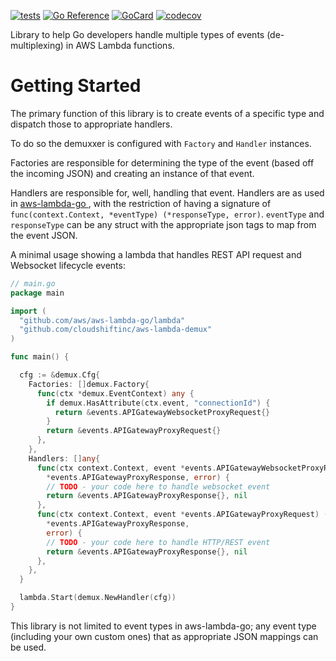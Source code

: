 [![tests][1]][2]
[![Go Reference][3]][4]
[![GoCard][5]][6]
[![codecov][7]][8]

[1]: https://github.com/cloudshiftinc/aws-lambda-demux/workflows/tests/badge.svg
[2]: https://github.com/cloudshiftinc/aws-lambda-demux/actions?query=workflow%3Atests
[3]: https://pkg.go.dev/badge/github.com/cloudshiftinc/aws-lambda-demux.svg
[4]: https://pkg.go.dev/github.com/cloudshiftinc/aws-lambda-demux
[5]: https://goreportcard.com/badge/github.com/cloudshiftinc/aws-lambda-demux
[6]: https://goreportcard.com/report/github.com/cloudshiftinc/aws-lambda-demux
[7]: https://codecov.io/gh/cloudshiftinc/aws-lambda-demux/branch/main/graph/badge.svg
[8]: https://codecov.io/gh/cloudshiftinc/aws-lambda-demux

Library to help Go developers handle multiple types of events (de-multiplexing) in AWS Lambda functions.

# Getting Started

The primary function of this library is to create events of a specific type and dispatch those to appropriate handlers.

To do so the demuxxer is configured with `Factory` and `Handler` instances.

Factories are responsible for determining the type of the event (based off the incoming JSON) and creating an instance of that event.

Handlers are responsible for, well, handling that event.  Handlers are as used in [aws-lambda-go ](https://github.com/aws/aws-lambda-go), with the restriction
of having a signature of `func(context.Context, *eventType) (*responseType, error)`.  `eventType` and `responseType` can be any struct with the appropriate json tags to map from the event JSON.

A minimal usage showing a lambda that handles REST API request and Websocket lifecycle events:

```go
// main.go
package main

import (
  "github.com/aws/aws-lambda-go/lambda"
  "github.com/cloudshiftinc/aws-lambda-demux"
)

func main() {

  cfg := &demux.Cfg{
    Factories: []demux.Factory{
      func(ctx *demux.EventContext) any {
        if demux.HasAttribute(ctx.event, "connectionId") {
          return &events.APIGatewayWebsocketProxyRequest{}
        }
        return &events.APIGatewayProxyRequest{}
      },
    },
    Handlers: []any{
      func(ctx context.Context, event *events.APIGatewayWebsocketProxyRequest) (
        *events.APIGatewayProxyResponse, error) {
        // TODO - your code here to handle websocket event
        return &events.APIGatewayProxyResponse{}, nil
      },
      func(ctx context.Context, event *events.APIGatewayProxyRequest) (
        *events.APIGatewayProxyResponse,
        error) {
        // TODO - your code here to handle HTTP/REST event
        return &events.APIGatewayProxyResponse{}, nil
      },
    },
  }

  lambda.Start(demux.NewHandler(cfg))
}

```

This library is not limited to event types in aws-lambda-go; any event type (including your own custom ones) that as appropriate JSON mappings can be used.

